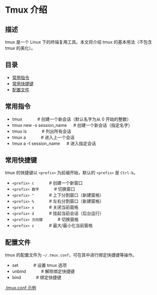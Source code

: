 # Tmux 介绍

## 描述

tmux 是一个 Linux 下的终端复用工具。本文将介绍 tmux 的基本用法（不包含 tmux 的美化）。

## 目录

* [常用指令](#常用指令)
* [常用快捷键](#常用快捷键)
* [配置文件](#配置文件)

## 常用指令

* tmux      &emsp;&emsp;&emsp;     # 创建一个新会话（默认名字为从 0 开始的整数）
* tmux new -s session_name &emsp;  # 创建一个新会话（指定名字）
* tmux ls    &emsp;&emsp;&emsp;    # 列出所有会话
* tmux a     &emsp;&emsp;&emsp;    # 进入上一个会话
* tmux a -t session_name &emsp;    # 进入指定会话

## 常用快捷键

tmux 的快捷键以 `<prefix>` 为前缀开始，默认的 `<prefix>` 是 `Ctrl-b`。

* `<prefix> c`  &emsp;&emsp;&emsp;    # 创建一个新窗口
* `<prefix> 数字`  &emsp;&emsp;&emsp;    # 切换窗口
* `<prefix> "`  &emsp;&emsp;&emsp;    # 上下分割窗口（新建窗格）
* `<prefix> %`  &emsp;&emsp;&emsp;    # 左右分割窗口（新建窗格）
* `<prefix> x`  &emsp;&emsp;&emsp;    # 关闭当前窗格
* `<prefix> d`  &emsp;&emsp;&emsp;    # 挂起当前会话（后台运行）
* `<prefix> 方向键`  &emsp;&emsp;&emsp;    # 切换窗格
* `<prefix> z`  &emsp;&emsp;&emsp;    # 最大/最小化当前窗格

## 配置文件

tmux 的配置文件为 `~/.tmux.conf`，可在其中进行绑定快捷键等操作。

* set   &emsp;&emsp;&emsp;    # 设置 tmux 选项
* unbind   &emsp;&emsp;&emsp;    # 解除绑定快捷键
* bind   &emsp;&emsp;&emsp;    # 绑定快捷键

[.tmux.conf 示例](/tools_config_example/tmux/.tmux.conf)
